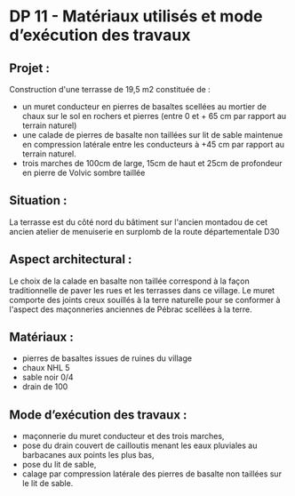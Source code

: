 # DP 11 - Matériaux utilisés et mode d’exécution des travaux

## Projet :
Construction d'une terrasse de 19,5 m2 constituée de :
- un muret conducteur en pierres de basaltes scellées au mortier de chaux sur le sol en rochers et pierres (entre 0 et + 65 cm  par rapport au terrain naturel)
- une calade de pierres de basalte non taillées sur lit de sable maintenue en compression latérale entre les conducteurs à +45 cm par rapport au terrain naturel.
- trois marches de 100cm de large, 15cm de haut et 25cm de profondeur en pierre de Volvic sombre taillée

## Situation :
La terrasse est du côté nord du bâtiment sur l'ancien montadou de cet ancien atelier de menuiserie en surplomb de la route départementale D30

## Aspect architectural :
Le choix de la calade en basalte non taillée correspond à la façon traditionnelle de paver les rues et les terrasses dans ce village.
Le muret comporte des joints creux souillés à la terre naturelle pour se conformer à l'aspect des maçonneries anciennes de Pébrac scellées à la terre.

## Matériaux :
- pierres de basaltes issues de ruines du village
- chaux NHL 5
- sable noir 0/4
- drain de 100

## Mode d’exécution des travaux :
- maçonnerie du muret conducteur et des trois marches,
- pose du drain couvert de cailloutis menant les eaux pluviales au barbacanes aux points les plus bas,
- pose du lit de sable,
- calage par compression latérale des pierres de basalte non taillées sur le lit de sable.
